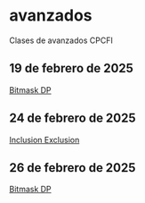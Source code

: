 # avanzados
Clases de avanzados CPCFI


## 19 de febrero de 2025

[Bitmask DP](BitmaskDP/INFO.md)


## 24 de febrero de 2025

[Inclusion Exclusion](InclusionExclusion/INFO.md)

## 26 de febrero de 2025

[Bitmask DP](BitmaskDP/INFO.md)